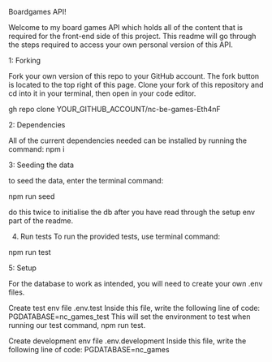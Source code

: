 Boardgames API!

Welcome to my board games API which holds all of the content that is required for the front-end side of this project. This readme will go through the steps required to access your own personal version of this API.

1: Forking

Fork your own version of this repo to your GitHub account. The fork button is located to the top right of this page.
Clone your fork of this repository and cd into it in your terminal, then open in your code editor.

gh repo clone YOUR_GITHUB_ACCOUNT/nc-be-games-Eth4nF

2: Dependencies

All of the current dependencies needed can be installed by running the command: npm i

3: Seeding the data

to seed the data, enter the terminal command:

npm run seed

do this twice to initialise the db after you have read through the setup env part of the readme.

4. Run tests
To run the provided tests, use terminal command:

npm run test

5: Setup

For the database to work as intended, you will need to create your own .env files.

Create test env file .env.test Inside this file, write the following line of code:
PGDATABASE=nc_games_test
This will set the environment to test when running our test command, npm run test.

Create development env file .env.development Inside this file, write the following line of code:
PGDATABASE=nc_games
